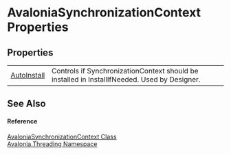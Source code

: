 # AvaloniaSynchronizationContext Properties




## Properties
<table>
<tr>
<td><a href="P_Avalonia_Threading_AvaloniaSynchronizationContext_AutoInstall">AutoInstall</a></td>
<td>Controls if SynchronizationContext should be installed in InstallIfNeeded. Used by Designer.</td>
</tr>
</table>

## See Also


#### Reference
<a href="T_Avalonia_Threading_AvaloniaSynchronizationContext">AvaloniaSynchronizationContext Class</a>  
<a href="N_Avalonia_Threading">Avalonia.Threading Namespace</a>  
